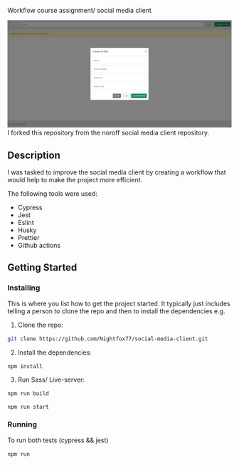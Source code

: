 Workflow course assignment/ social media client

![image](screenshot%20social%20media%20client.png)
I forked this repository from the noroff social media client repository.

## Description

I was tasked to improve the social media client by creating a workflow that would help to make the project more efficient.

The following tools were used:

- Cypress
- Jest
- Eslint
- Husky
- Prettier
- Github actions

## Getting Started

### Installing

This is where you list how to get the project started. It typically just includes telling a person to clone the repo and then to install the dependencies e.g.

1. Clone the repo:

```bash
git clone https://github.com/Nightfox77/social-media-client.git
```

2. Install the dependencies:

```
npm install
```
3. Run Sass/ Live-server:
```
npm run build
```
```
npm run start
```
### Running
To run both tests (cypress && jest)
```
npm run 
```


